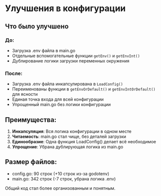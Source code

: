 # Улучшения в конфигурации

## Что было улучшено

### До:
- Загрузка .env файла в main.go
- Отдельные вспомогательные функции `getEnv()` и `getEnvInt()`
- Дублирование логики загрузки переменных окружения

### После:
- Загрузка .env файла инкапсулирована в `LoadConfig()`
- Переименованы функции в `getEnvOrDefault()` и `getEnvIntOrDefault()` для ясности
- Единая точка входа для всей конфигурации
- Упрощенный main.go без логики конфигурации

## Преимущества:

1. **Инкапсуляция**: Вся логика конфигурации в одном месте
2. **Читаемость**: main.go стал чище, без деталей загрузки
3. **Единообразие**: Одна функция LoadConfig() делает всё необходимое
4. **Упрощение**: Убрана дублирующая логика из main.go

## Размер файлов:
- config.go: 90 строк (+10 строк из-за godotenv)
- main.go: 342 строк (-7 строк, убрана логика .env)

Общий код стал более организованным и понятным.
